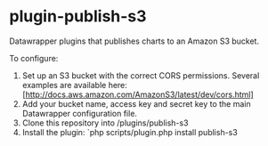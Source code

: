 plugin-publish-s3
=================

Datawrapper plugins that publishes charts to an Amazon S3 bucket.

To configure:
1. Set up an S3 bucket with the correct CORS permissions. Several examples are available here: [http://docs.aws.amazon.com/AmazonS3/latest/dev/cors.html]
1. Add your bucket name, access key and secret key to the main Datawrapper configuration file. 
1. Clone this repository into _<datawrapper-dir>_/plugins/publish-s3
1. Install the plugin: `php scripts/plugin.php install publish-s3
